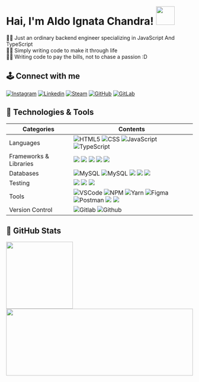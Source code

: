 # Hai, I'm Aldo Ignata Chandra! <img src="https://media.giphy.com/media/cIn5fTcjnKhStIeAef/giphy.gif" width="50px">
👨‍💻 Just an ordinary backend engineer specializing in JavaScript And TypeScript <br>
👨‍💻 Simply writing code to make it through life <br>
👨‍💻 Writing code to pay the bills, not to chase a passion :D <br>

## 🕹️ Connect with me
[![Instagram](https://img.shields.io/badge/Instagram-%23E4405F.svg?logo=Instagram&logoColor=white)][instagram]
[![Linkedin](https://custom-icon-badges.demolab.com/badge/LinkedIn-0A66C2?logo=linkedin-white&logoColor=fff)][linkedin]
[![Steam](https://img.shields.io/badge/Steam-%23000000.svg?logo=steam&logoColor=white)][steam]
[![GitHub](https://img.shields.io/badge/GitHub-%23121011.svg?logo=github&logoColor=white)][github]
[![GitLab](https://img.shields.io/badge/GitLab-FC6D26?logo=gitlab&logoColor=fff)][gitlab]

[instagram]: https://instagram.com/aldoignatachandra
[linkedin]: https://linkedin.com/in/aldoignatachandra
[steam]: https://steamcommunity.com/id/fromthenewworld
[github]: https://github.com/aldoignatachandra
[gitlab]: https://gitlab.com/aldoignatachandra

## 🔧 Technologies & Tools
| Categories  | Contents |
| --------- | ------------------------------------------------------------------------------------------------------------------------ |
| Languages |![HTML5](https://img.shields.io/badge/html5%20-%23E34F26.svg?&style=for-the-badge&logo=html5&logoColor=white) ![CSS](https://img.shields.io/badge/CSS-239120?&style=for-the-badge&logo=css3&logoColor=white) ![JavaScript](https://img.shields.io/badge/JavaScript-F7DF1E?style=for-the-badge&logo=javascript&logoColor=black)   ![TypeScript](https://img.shields.io/badge/TypeScript-007ACC?style=for-the-badge&logo=typescript&logoColor=white)|
| Frameworks & Libraries |  ![](https://img.shields.io/badge/Express%20js-000000?style=for-the-badge&logo=express&logoColor=white) ![](https://img.shields.io/badge/nestjs-E0234E?style=for-the-badge&logo=nestjs&logoColor=white) ![](https://img.shields.io/badge/hono-E36002?style=for-the-badge&logo=hono&logoColor=white) ![](https://img.shields.io/badge/Apache_Kafka-231F20?style=for-the-badge&logo=apache-kafka&logoColor=white) ![](https://img.shields.io/badge/firebase-ffca28?style=for-the-badge&logo=firebase&logoColor=black)   |
| Databases | ![MySQL](https://img.shields.io/badge/MySQL-005C84?style=for-the-badge&logo=mysql&logoColor=white) ![MySQL](https://img.shields.io/badge/PostgreSQL-316192?style=for-the-badge&logo=postgresql&logoColor=white) ![](https://img.shields.io/badge/MariaDB-003545?style=for-the-badge&logo=mariadb&logoColor=white) ![](https://img.shields.io/badge/redis-%23DD0031.svg?&style=for-the-badge&logo=redis&logoColor=white) ![](https://img.shields.io/badge/MongoDB-4EA94B?style=for-the-badge&logo=mongodb&logoColor=white)  |
| Testing | ![](https://img.shields.io/badge/Jest-C21325?style=for-the-badge&logo=jest&logoColor=white) ![](https://img.shields.io/badge/Mocha-8D6748?style=for-the-badge&logo=Mocha&logoColor=white) ![](https://img.shields.io/badge/chai-A30701?style=for-the-badge&logo=chai&logoColor=white) 
| Tools |   ![VSCode](https://img.shields.io/badge/VSCode-0078D4?style=for-the-badge&logo=visual%20studio%20code&logoColor=white) ![NPM](https://img.shields.io/badge/NPM-%23000000.svg?style=for-the-badge&logo=npm&logoColor=white) ![Yarn](https://img.shields.io/badge/yarn-%232C8EBB.svg?style=for-the-badge&logo=yarn&logoColor=white) ![Figma](https://img.shields.io/badge/figma-%23F24E1E.svg?style=for-the-badge&logo=figma&logoColor=white) ![Postman](https://img.shields.io/badge/Postman-FF6C37?style=for-the-badge&logo=postman&logoColor=white) ![](https://img.shields.io/badge/bun-282a36?style=for-the-badge&logo=bun&logoColor=fbf0df) ![](https://img.shields.io/badge/Node%20js-339933?style=for-the-badge&logo=nodedotjs&logoColor=white) |
| Version Control | ![Gitlab](https://img.shields.io/badge/GitLab-330F63?style=for-the-badge&logo=gitlab&logoColor=white) ![Github](https://img.shields.io/badge/GitHub-100000?style=for-the-badge&logo=github&logoColor=white) |

## 🚀 GitHub Stats
<a href="https://github.com/aldoignatachandra">
  <img height="180em" align="center" src="https://github-readme-stats.vercel.app/api?username=aldoignatachandra&show_icons=true&theme=dracula&hide_border=true&count_private=true&include_all_commits=true" />
</a>
<a href="https://github.com/aldoignatachandra">
  <img height="180em" width="100%" align="center" src="https://github-readme-stats.vercel.app/api/top-langs/?username=aldoignatachandra&layout=compact&theme=dracula&hide_border=true&count_private=true&include_all_commits=true" />
</a>
